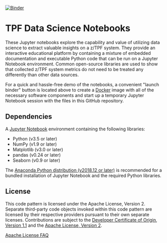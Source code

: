 [![Binder](https://mybinder.org/badge_logo.svg)](https://mybinder.org/v2/gh/IBM/tpf-ds-notebooks/master?urlpath=lab/tree/intro_cdc_nvpc_analysis.ipynb)

# TPF Data Science Notebooks

These Jupyter notebooks explore the capability and value of utilizing data science to extract valuable insights on a z/TPF system. They provide an interactive educational platform by containing a mixture of embedded documentation and executable Python code that can be run on a Jupyter Notebook environment. Common open-source libraries are used to show that collected z/TPF system metrics do not need to be treated any differently than other data sources.

For a quick and hassle-free demo of the notebooks, a convenient "launch binder" button is located above to create a [Docker](https://www.docker.com/) image with all of the necessary software components and start up a temporary Jupyter Notebook session with the files in this GitHub repository.

## Dependencies

A [Jupyter Notebook](https://jupyter.org/) environment containing the following libraries:
* Python (v3.5 or later)
* NumPy (v1.9 or later)
* Matplotlib (v3.0 or later)
* pandas (v0.24 or later)
* Seaborn (v0.9 or later)

The [Anaconda Python distribution (v2018.12 or later)](https://www.anaconda.com/distribution/) is recommended for a bundled installation of Jupyter Notebook and the required Python libraries.

## License

This code pattern is licensed under the Apache License, Version 2. Separate third-party code objects invoked within this code pattern are licensed by their respective providers pursuant to their own separate licenses. Contributions are subject to the [Developer Certificate of Origin, Version 1.1](https://developercertificate.org/) and the [Apache License, Version 2](https://www.apache.org/licenses/LICENSE-2.0.txt).

[Apache License FAQ](https://www.apache.org/foundation/license-faq.html#WhatDoesItMEAN)
